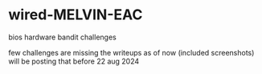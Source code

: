 # wired-MELVIN-EAC
bios hardware bandit challenges 


few challenges are missing the writeups as of now (included screenshots)
will be posting that before 22 aug 2024

